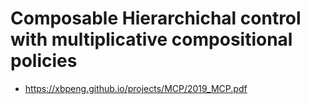 # Composable Hierarchichal control with multiplicative compositional policies
* https://xbpeng.github.io/projects/MCP/2019_MCP.pdf